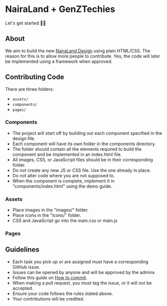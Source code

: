 # NairaLand + GenZTechies

Let's get started 🚀🚀

## About

We aim to build the new [NairaLand Design](https://www.figma.com/file/HwRRwdEXA5Nx6GhbUHM04F/Nairaland-Web-Design?node-id=19%3A3791) using plain HTML/CSS. The reason for this is to allow more people to contribute. Yes, the code will later be implemented using a framework when approved.

## Contributing Code

There are three folders:

-   `assets/`
-   `components/`
-   `pages/`

### Components

-   The project will start off by building out each component specified in the design file.
-   Each component will have its own folder in the components directory.
-   The folder should contain all the elements required to build the component and be implemented in an index.html file.
-   All images, CSS, or JavaScript files should be in their corresponding folder.
-   Do not create any new JS or CSS file. Use the one already in place.
-   Do not alter code where you are not supposed to.
-   When the component is complete, implement it in "components/index.html" using the demo guide.

### Assets

-   Place images in the "images/" folder.
-   Place icons in the "icons/" folder.
-   CSS and JavaScript go into the main.css or main.js

### Pages

## Guidelines

-   Each task you pick up or are assigned must have a corresponding GitHub issue.
-   Issues can be opened by anyone and will be approved by the admins
-   Follow this guide on [How to commit](https://dev.to/tuasegun/a-guide-to-writing-industry-standard-git-commit-message-2ohl).
-   When making a pull request, you must tag the issue, or it will not be accepted.
-   Ensure your code follows the rules stated above.
-   Your contributions will be credited.
